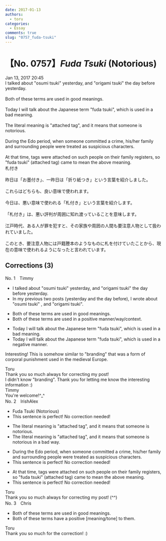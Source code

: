 ```yaml
---
date: 2017-01-13
authors:
  - toru
categories:
  - Essay
comments: true
slug: "0757_fuda-tsuki"
---
```


# 【No. 0757】<strong><em>Fuda Tsuki</em></strong> (Notorious)
<div class="date">Jan 13, 2017 20:45</div>
<div id="post"><div id="body_show_ori">
I talked about "osumi tsuki" yesterday, and "origami tsuki" the day before yesterday.<br/><br/>Both of these terms are used in good meanings.<br/><br/>Today I will talk about the Japanese term "fuda tsuki", which is used in a bad meaning.<br/><br/>The literal meaning is "attached tag", and it means that someone is notorious.<br/><br/>During the Edo period, when someone  committed a crime, his/her family and surrounding people were treated as suspicious characters.<br/><br/>At that time, tags were attached on such people on their family registers, so "fuda tsuki" (attached tag) came to mean the above meaning.
</div></div>

<!-- more -->

<div id="post_ja"><div id="body_show_mo">
札付き<br/><br/>昨日は「お墨付き」、一昨日は「折り紙つき」という言葉を紹介しました。<br/><br/>これらはどちらも、良い意味で使われます。<br/><br/>今日は、悪い意味で使われる「札付き」という言葉を紹介します。<br/><br/>「札付き」は、悪い評判が周囲に知れ渡っていることを意味します。<br/><br/>江戸時代、ある人が罪を犯すと、その家族や周囲の人間も要注意人物として扱われていました。<br/><br/>このとき、要注意人物には戸籍謄本のようなものに札を付けていたことから、現在の意味で使われるようになったと言われています。
</div></div>

## Corrections (3)
<div id="block"><div class="first_name"> No. 1　<span class="just_name">Timmy</span></div><div id="block2">
<ul class="correction_field">
<li class="incorrect">I talked about "osumi tsuki" yesterday, and "origami tsuki" the day before yesterday.</li>
<li class="corrected correct">
<span class="f_blue">In my previous two posts</span> (yesterday and the day before), I <span class="f_blue">wrote</span> about "osumi tsuki" , and "origami tsuki".
</li>
</ul>
<ul class="correction_field">
<li class="incorrect">Both of these terms are used in good meanings.</li>
<li class="corrected correct">
Both of these terms are used in <span class="f_blue">a</span> <span class="f_blue">positive manner</span>/<span class="f_blue">way</span>/<span class="f_blue">context</span>.
</li>
</ul>
<ul class="correction_field">
<li class="incorrect">Today I will talk about the Japanese term "fuda tsuki", which is used in a bad meaning.</li>
<li class="corrected correct">
Today I will talk about the Japanese term "fuda tsuki", which is used in a <span class="f_blue">negative manner</span>.
</li>
</ul>
<p class="comment_small">
 Interesting! This is somehow similar to "branding" that was a form of corporal punishment used in the medieval Europe.
</p>

</div><div class="name"><span class="just_name">Toru</span><br>
Thank you so much always for correcting my post!<br/>I didn't know "branding". Thank you for letting me know the interesting information :)
</div>
<div class="name"><span class="just_name">Timmy</span><br>
You're welcome!^_^
</div>
</div>
<div id="block"><div class="first_name"> No. 2　<span class="just_name">IrishAlex</span></div><div id="block2">
<ul class="correction_field">
<li class="incorrect">Fuda Tsuki (Notorious)</li>
<li class="corrected perfect">This sentence is perfect! No correction needed!</li>
</ul>
<ul class="correction_field">
<li class="incorrect">The literal meaning is "attached tag", and it means that someone is notorious.</li>
<li class="corrected correct">
The literal meaning is "attached tag", and it means that someone is notorious <span class="f_blue">in a bad way</span>.
</li>
</ul>
<ul class="correction_field">
<li class="incorrect">During the Edo period, when someone  committed a crime, his/her family and surrounding people were treated as suspicious characters.</li>
<li class="corrected perfect">This sentence is perfect! No correction needed!</li>
</ul>
<ul class="correction_field">
<li class="incorrect">At that time, tags were attached on such people on their family registers, so "fuda tsuki" (attached tag) came to mean the above meaning.</li>
<li class="corrected perfect">This sentence is perfect! No correction needed!</li>
</ul>
</div><div class="name"><span class="just_name">Toru</span><br>
Thank you so much always for correcting my post! (^^)
</div>
</div>
<div id="block"><div class="first_name"> No. 3　<span class="just_name">Chris</span></div><div id="block2">
<ul class="correction_field">
<li class="incorrect">Both of these terms are used in good meanings.</li>
<li class="corrected correct">
Both of these terms <span class="f_blue">have a positive [meaning/tone] to them.</span>
</li>
</ul>
</div><div class="name"><span class="just_name">Toru</span><br>
Thank you so much for the correction! :)
</div>
</div>
